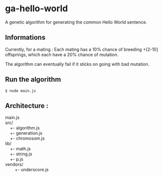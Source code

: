 ga-hello-world
==============

A genetic algorithm for generating the common Hello World sentence.

## Informations
Currently, for a mating :
Each mating has a 10% chance of breeding +[2-10] offsprings, which each have a 20% chance of mutation.

The algorithm can eventually fail if it sticks on going with bad mutation.

## Run the algorithm
```
$ node main.js
```

## Architecture :
main.js<br />
src/<br />
&nbsp;&nbsp;&nbsp;&nbsp;+- algorithm.js<br />
&nbsp;&nbsp;&nbsp;&nbsp;+- generation.js<br />
&nbsp;&nbsp;&nbsp;&nbsp;+- chromosom.js<br />
lib/<br />
&nbsp;&nbsp;&nbsp;&nbsp;+- math.js<br />
&nbsp;&nbsp;&nbsp;&nbsp;+- string.js<br />
&nbsp;&nbsp;&nbsp;&nbsp;+- p.js<br />
vendors/<br />
&nbsp;&nbsp;&nbsp;&nbsp;&nbsp;&nbsp;&nbsp;&nbsp;+- underscore.js<br />